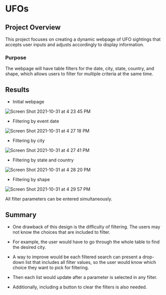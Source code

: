 # UFOs

## Project Overview

This project focuses on creating a dynamic webpage of UFO sightings that accepts user inputs and adjusts accordingly to display information.

### Purpose

The webpage will have table filters for the date, city, state, country, and shape, which allows users to filter for multiple criteria at the same time. 

## Results

- Initial webpage

![Screen Shot 2021-10-31 at 4 23 45 PM](https://user-images.githubusercontent.com/88747464/139601219-08d20112-19d8-44c5-96d6-9dafe56b2ec3.png)

- Filtering by event date

![Screen Shot 2021-10-31 at 4 27 18 PM](https://user-images.githubusercontent.com/88747464/139601222-f2f9fe76-8eb4-45c4-936a-5eac197fa86a.png)

- Filtering by city

![Screen Shot 2021-10-31 at 4 27 41 PM](https://user-images.githubusercontent.com/88747464/139601227-64a028d3-4acb-43c9-8cea-dcbc820da1ba.png)

- Filtering by state and country

![Screen Shot 2021-10-31 at 4 28 20 PM](https://user-images.githubusercontent.com/88747464/139601232-59273bc1-5e8c-4bf0-8ab0-e483290981ac.png)

- Filtering by shape

![Screen Shot 2021-10-31 at 4 29 57 PM](https://user-images.githubusercontent.com/88747464/139601237-865f9026-bbbe-4bfd-9270-14302cb89d17.png)

All filter parameters can be entered simultaneously.

## Summary

- One drawback of this design is the difficulty of filtering. The users may not know the choices that are included to filter. 

- For example, the user would have to go through the whole table to find the desired city.

- A way to improve would be each filtered search can present a drop-down list that includes all filter values, so the user would know which choice they want to pick for filtering.

- Then each list would update after a parameter is selected in any filter.

- Additionally, including a button to clear the filters is also needed. 
